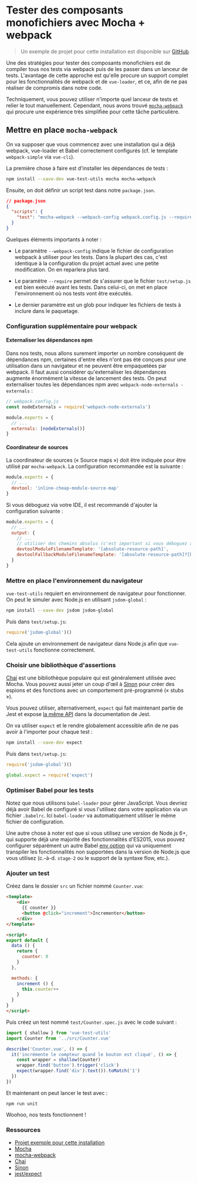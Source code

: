 # Tester des composants monofichiers avec Mocha + webpack

> Un exemple de projet pour cette installation est disponible sur [GitHub](https://github.com/vuejs/vue-test-utils-mocha-webpack-example).

Une des stratégies pour tester des composants monofichiers est de compiler tous nos tests via webpack puis de les passer dans un lanceur de tests. L'avantage de cette approche est qu'elle procure un support complet pour les fonctionnalités de webpack et de `vue-loader`, et ce, afin de ne pas réaliser de compromis dans notre code.

Techniquement, vous pouvez utiliser n'importe quel lanceur de tests et relier le tout manuellement. Cependant, nous avons trouvé [`mocha-webpack`](https://github.com/zinserjan/mocha-webpack) qui procure une expérience très simplifiée pour cette tâche particulière.

## Mettre en place `mocha-webpack`

On va supposer que vous commencez avec une installation qui a déjà webpack, vue-loader et Babel correctement configurés (cf. le template `webpack-simple` via `vue-cli`).

La première chose à faire est d'installer les dépendances de tests :

``` bash
npm install --save-dev vue-test-utils mocha mocha-webpack
```

Ensuite, on doit définir un script test dans notre `package.json`.

```json
// package.json
{
  "scripts": {
    "test": "mocha-webpack --webpack-config webpack.config.js --require test/setup.js test/**/*.spec.js"
  }
}
```

Quelques éléments importants à noter :

- Le paramètre `--webpack-config` indique le fichier de configuration webpack à utiliser pour les tests. Dans la plupart des cas, c'est identique à la configuration du projet actuel avec une petite modification. On en reparlera plus tard.

- Le paramètre `--require` permet de s'assurer que le fichier `test/setup.js` est bien exécuté avant les tests. Dans celui-ci, on met en place l'environnement où nos tests vont être exécutés.

- Le dernier paramètre est un glob pour indiquer les fichiers de tests à inclure dans le paquetage.

### Configuration supplémentaire pour webpack

#### Externaliser les dépendances npm

Dans nos tests, nous allons surement importer un nombre conséquent de dépendances npm, certaines d'entre elles n'ont pas été conçues pour une utilisation dans un navigateur et ne peuvent être empaquetées par webpack. Il faut aussi considérer qu'externaliser les dépendances augmente énormément la vitesse de lancement des tests. On peut externaliser toutes les dépendances npm avec `webpack-node-externals -externals` :

```js
// webpack.config.js
const nodeExternals = require('webpack-node-externals')

module.exports = {
  // ...
  externals: [nodeExternals()]
}
```

#### Coordinateur de sources

La coordinateur de sources (« Source maps ») doit être indiquée pour être utilisé par `mocha-webpack`. La configuration recommandée est la suivante :

``` js
module.exports = {
  // ...
  devtool: 'inline-cheap-module-source-map'
}
```

Si vous déboguez via votre IDE, il est recommandé d'ajouter la configuration suivante :

``` js
module.exports = {
  // ...
  output: {
    // ...
    // utiliser des chemins absolus (c'est important si vous déboguez avec un IDE)
    devtoolModuleFilenameTemplate: '[absolute-resource-path]',
    devtoolFallbackModuleFilenameTemplate: '[absolute-resource-path]?[hash]'
  }
}
```

### Mettre en place l'environnement du navigateur

`vue-test-utils` requiert en environnement de navigateur pour fonctionner. On peut le simuler avec Node.js en utilisant `jsdom-global` :

```bash
npm install --save-dev jsdom jsdom-global
```

Puis dans `test/setup.js`:

``` js
require('jsdom-global')()
```

Cela ajoute un environnement de navigateur dans Node.js afin que `vue-test-utils` fonctionne correctement.

### Choisir une bibliothèque d'assertions

[Chai](http://chaijs.com/) est une bibliothèque populaire qui est généralement utilisée avec Mocha. Vous pouvez aussi jeter un coup d'œil à [Sinon](http://sinonjs.org/) pour créer des espions et des fonctions avec un comportement pré-programmé (« stubs »).

Vous pouvez utiliser, alternativement, `expect` qui fait maintenant partie de Jest et expose [la même API](http://facebook.github.io/jest/docs/en/expect.html#content) dans la documentation de Jest.

On va utiliser `expect` et le rendre globalement accessible afin de ne pas avoir à l'importer pour chaque test :

``` bash
npm install --save-dev expect
```

Puis dans `test/setup.js`:

``` js
require('jsdom-global')()

global.expect = require('expect')
```

### Optimiser Babel pour les tests

Notez que nous utilisons `babel-loader` pour gérer JavaScript. Vous devriez déjà avoir Babel de configuré si vous l'utilisez dans votre application via un fichier `.babelrc`. Ici `babel-loader` va automatiquement utiliser le même fichier de configuration.

Une autre chose à noter est que si vous utilisez une version de Node.js 6+, qui supporte déjà une majorité des fonctionnalités d'ES2015, vous pouvez configurer séparément un autre Babel [env option](https://babeljs.io/docs/usage/babelrc/#env-option) qui va uniquement transpiler les fonctionnalités non supportées dans la version de Node.js que vous utilisez (c.-à-d. `stage-2` ou le support de la syntaxe flow, etc.).

### Ajouter un test

Créez dans le dossier `src` un fichier nommé `Counter.vue`:

``` html
<template>
	<div>
	  {{ counter }}
	  <button @click="increment">Incrementer</button>
	</div>
</template>

<script>
export default {
  data () {
    return {
      counter: 0
    }
  },

  methods: {
    increment () {
      this.counter++
    }
  }
}
</script>
```

Puis créez un test nommé `test/Counter.spec.js` avec le code suivant :

```js
import { shallow } from 'vue-test-utils'
import Counter from '../src/Counter.vue'

describe('Counter.vue', () => {
  it('incrémente le compteur quand le bouton est cliqué', () => {
    const wrapper = shallow(Counter)
    wrapper.find('button').trigger('click')
    expect(wrapper.find('div').text()).toMatch('1')
  })
})
```

Et maintenant on peut lancer le test avec :

```
npm run unit
```

Woohoo, nos tests fonctionnent !

### Ressources

- [Projet exemple pour cette installation](https://github.com/vuejs/vue-test-utils-mocha-webpack-example)
- [Mocha](https://mochajs.org/)
- [mocha-webpack](http://zinserjan.github.io/mocha-webpack/)
- [Chai](http://chaijs.com/)
- [Sinon](http://sinonjs.org/)
- [jest/expect](http://facebook.github.io/jest/docs/en/expect.html#content)
